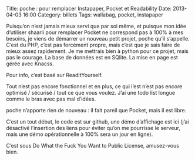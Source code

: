 Title: poche : pour remplacer Instapaper, Pocket et Readability
Date: 2013-04-03 16:00
Category: billets
Tags: wallabag, pocket, instapaper

Puisqu’on n’est jamais mieux servi que par soi même, et puisque mon idée d’utiliser shaarli pour remplacer Pocket ne correspond pas à 100% à mes besoins, je viens de démarrer un nouveau petit projet, poche qu’il s’appelle. C’est du PHP, c’est pas forcément propre, mais c’est que je sais faire de mieux assez rapidement. Je me mettrais bien à python pour ce projet, mais pas le courage. La base de données est en SQlite. La mise en page est gérée avec Knacss.

Pour info, c’est basé sur ReadItYourself.

Tout n’est pas encore fonctionnel et en plus, ce qui l’est n’est pas encore optimisé / sécurisé / tout ce que vous voulez. J’ai une todo list longue comme le bras avec pas mal d’idées.

poche n’apporte rien de nouveau : il fait pareil que Pocket, mais il est libre.

C’est un tout début, le code est sur github, une démo d’affichage est ici (j’ai désactivé l’insertion des liens pour éviter qu’on me pourrisse le serveur, mais une démo opérationnelle à 100% sera un jour en ligne).

C’est sous Do What the Fuck You Want to Public License, amusez-vous bien.
